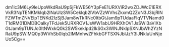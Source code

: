 dm1lc3M6Ly9leUpoWkdRaU9pSjFkWE56Y3pFeE1URXViR2wxZDJWcE1ERXVkR3NpTENKMklqb2lNaUlzSW5Ceklqb2lVbVZzWVhsZkxmQ2ZoN3J3bjRlNFZWTmZNVElpTENKd2IzSjBJam8wTkRNc0ltbGtJam9pTUdaaFlqVTVNamd0T1dRM01DMDBOalkyTFdJek5URXROV1JsWW1abU9HRXhOV1JsSWl3aVlXbGtJam9pTUNJc0ltNWxkQ0k2SW5keklpd2lkSGx3WlNJNklpSXNJbWh2YzNRaU9pSWlMQ0p3WVhSb0lqb2lMMnhwZFhkbGFTSXNJblJzY3lJNkluUnNjeUo5Cg==
